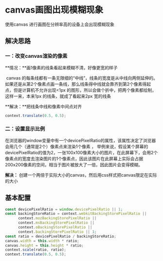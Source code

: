 # canvas画图出现模糊现象

使用canvas 进行画图在分辨率高的设备上会出现模糊现象

## 解决思路

### 一：改变canvas渲染的像素

**情况：**画1像素的线条看起来模糊不清，好像更宽的样子

​	canvas 的每条线都有一条无限细的“中线”，线条的宽度是从中线向两侧延伸的。如果还是从第2个像素点画一条线，那么线条得中线就会靠齐到第2个像素得起点，但是计算机不允许出现<1px 的图形，所以会做个折中，把两个像素都绘制，这样一来，本来1px 的线条，就成了看起来2px 宽的线条

**解决：**把线条中线和像素中间点对齐

``` js
context.translate(0.5, 0.5);
```

### 二：设置显示比例

 在浏览器的window变量中有一个devicePixelRatio的属性，该属性决定了浏览器会用几个（通常是2个）像素点来渲染1个像素 ， 举例来说，假设某个屏幕的devicePixelRatio的值为2，一张100x100像素大小的图片，在此屏幕下，会用2个像素点的宽度去渲染图片的1个像素点，因此该图片在此屏幕上实际会占据200x200像素的空间，相当于图片被放大了一倍，因此图片会变得模糊。 

**解决：** 创建一个两倍于实际大小的canvas，然后用css样式把canvas限定在实际的大小

## 基本配置

``` js
const devicePixelRatio = window.devicePixelRatio || 1;
const backingStoreRatio = context.webkitBackingStorePixelRatio ||
      context.mozBackingStorePixelRatio ||
      context.msBackingStorePixelRatio ||
      context.oBackingStorePixelRatio ||
      context.backingStorePixelRatio || 1;
const ratio = devicePixelRatio / backingStoreRatio;
canvas.width = this.width * ratio;
canvas.height = this.height * ratio;
context.scale(ratio, ratio);
context.translate(0.5, 0.5);
```

